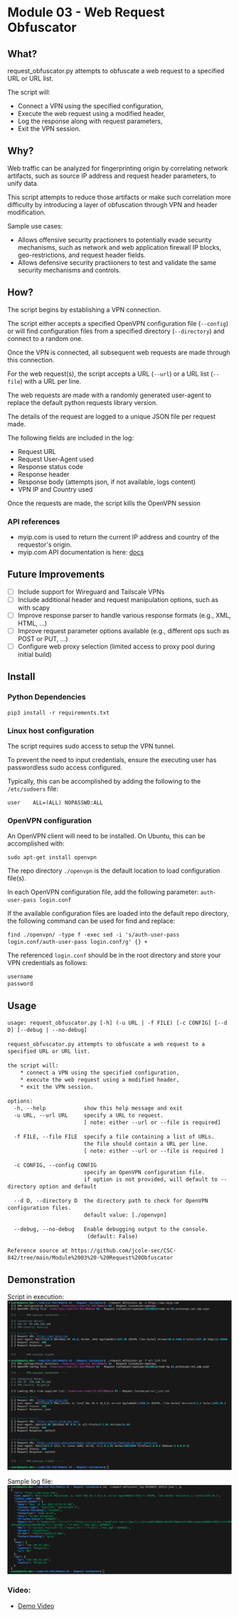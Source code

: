 # Module 03 - Web Request Obfuscator

## What?

request_obfuscator.py attempts to obfuscate a web request to a specified URL or URL list.

The script will:
- Connect a VPN using the specified  configuration,
- Execute the web request using a modified header,
- Log the response along with request parameters,
- Exit the VPN session.


## Why?

Web traffic can be analyzed for fingerprinting origin by correlating network artifacts, such as source IP address and request header parameters, to unify data. 

This script attempts to reduce those artifacts or make such correlation more difficulty by introducing a layer of obfuscation through VPN and header modification.

Sample use cases:
- Allows offensive security practioners to potentially evade security mechanisms, such as network and web application firewall IP blocks, geo-restrictions, and request header fields.
- Allows defensive security practiioners to test and validate the same security mechanisms and controls.


## How?

The script begins by establishing a VPN connection.

The script either accepts a specified OpenVPN configuration file (`--config`) or will find configuration files from a specified directory (`--directory`) and connect to a random one.

Once the VPN is connected, all subsequent web requests are made through this connection. 

For the web request(s), the script accepts a URL (`--url`) or a URL list (`--file`) with a URL per line.

The web requests are made with a randomly generated user-agent to replace the default python requests library version. 

The details of the request are logged to a unique JSON file per request made. 

The following fields are included in the log:
- Request URL
- Request User-Agent used 
- Response status code
- Response header
- Response body (attempts json, if not available, logs content)
- VPN IP and Country used

Once the requests are made, the script kills the OpenVPN session

### API references
- myip.com is used to return the current IP address and country of the requestor's origin. 
- myip.com API documentation is here: [docs](https://www.myip.com/api-docs/)

## Future Improvements

- [ ] Include support for Wireguard and Tailscale VPNs
- [ ] Include additional header and request manipulation options, such as with scapy
- [ ] Improve response parser to handle various response formats (e.g., XML, HTML, ...)
- [ ] Improve request parameter options available (e.g., different ops such as POST or PUT, ...)
- [ ] Configure web proxy selection (limited access to proxy pool during initial build) 

## Install

### Python Dependencies
```
pip3 install -r requirements.txt
```

### Linux host configuration

The script requires sudo access to setup the VPN tunnel.

To prevent the need to input credentials, ensure the executing user has passwordless sudo access configured.

Typically, this can be accomplished by adding the following to the `/etc/sudoers` file:

```
user    ALL=(ALL) NOPASSWD:ALL
```


### OpenVPN configuration
An OpenVPN client will need to be installed. On Ubuntu, this can be accomplished with:
```
sudo apt-get install openvpn
```

The repo directory `./openvpn` is the default location to load configuration file(s).

In each OpenVPN configuration file, add the following parameter: `auth-user-pass login.conf`

If the available configuration files are loaded into the default repo directory, the following command can be used for find and replace:
```
find ./openvpn/ -type f -exec sed -i 's/auth-user-pass login.conf/auth-user-pass login.conf/g' {} +
```

The referenced `login.conf` should be in the root directory and store your VPN credentials as follows:

```
username
password
```


## Usage


```
usage: request_obfuscator.py [-h] (-u URL | -f FILE) [-c CONFIG] [--d D] [--debug | --no-debug]

request_obfuscator.py attempts to obfuscate a web request to a specified URL or URL list.

the script will:
    * connect a VPN using the specified configuration,
    * execute the web request using a modified header,
    * exit the VPN session.

options:
  -h, --help            show this help message and exit
  -u URL, --url URL     specify a URL to request.
                        [ note: either --url or --file is required] 
                            
  -f FILE, --file FILE  specify a file containing a list of URLs.
                        the file should contain a URL per line.
                        [ note: either --url or --file is required ]
                            
  -c CONFIG, --config CONFIG
                        specify an OpenVPN configuration file.
                        if option is not provided, will default to --directory option and default
                            
  --d D, --directory D  the directory path to check for OpenVPN configuration files.
                        default value: [./openvpn]
                            
  --debug, --no-debug   Enable debugging output to the console.
                         (default: False)

Reference source at https://github.com/jcole-sec/CSC-842/tree/main/Module%2003%20-%20Request%20Obfuscator
```

## Demonstration

Script in execution:
![Screenshot](assets/demo-request_obfuscator-1.png)


Sample log file:
![Screenshot](assets/demo-request_obfuscator-2.png)

### Video: 

 - [Demo Video](https://youtu.be/LQL9j-KE810)